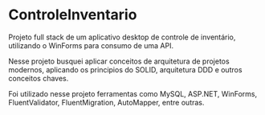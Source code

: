 # ControleInventario

Projeto full stack de um aplicativo desktop de controle de inventário, utilizando o WinForms para consumo de uma API.

Nesse projeto busquei aplicar conceitos de arquitetura de projetos modernos, aplicando os principios do SOLID, arquitetura DDD e outros conceitos chaves.

Foi utilizado nesse projeto ferramentas como MySQL, ASP.NET, WinForms, FluentValidator, FluentMigration, AutoMapper, entre outras.
